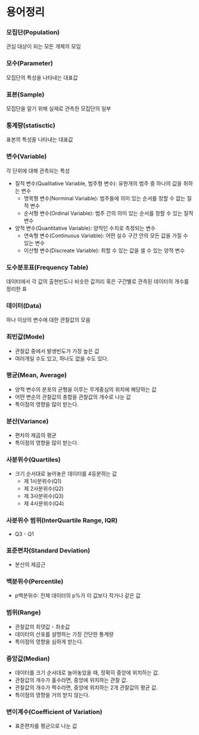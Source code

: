 # 용어정리

### 모집단(Population)
관심 대상이 되는 모든 개체의 모임

### 모수(Parameter)
모집단의 특성을 나타내는 대표값

### 표본(Sample)
모집단을 알기 위해 실제로 관측한 모집단의 일부

### 통계량(statisctic)
표본의 특성을 나타내는 대표값

### 변수(Variable)
각 단위에 대해 관측되는 특성
- 질적 변수(Qualitative Variable, 범주형 변수): 유한개의 범주 중 하나의 값을 취하는 변수
  - 명목형 변수(Norminal Variable): 범주들에 의미 있는 순서를 정할 수 없는 질적 변수
  - 순서형 변수(Ordinal Variable): 범주 간의 의미 있는 순서를 정할 수 있는 질적 변수
- 양적 변수(Quantitative Variable): 양적인 수치로 측정되는 변수
  - 연속형 변수(Continuous Variable): 어떤 실수 구간 안의 모든 값을 가질 수 있는 변수
  - 이산형 변수(Discreate Variable): 취할 수 있는 값을 셀 수 있는 양적 변수

### 도수분포표(Frequency Table)
데이터에서 각 값의 출현빈도나 비슷한 값끼리 묶은 구간별로 관측된 데이터의 개수를 정리한 표

### 데이터(Data)
하나 이상의 변수에 대한 관찰값의 모음

### 최빈값(Mode)
- 관찰값 중에서 발생빈도가 가장 높은 값
- 여러개일 수도 있고, 하나도 없을 수도 있다.

### 평균(Mean, Average)
- 양적 변수의 분포의 균형을 이루는 무게중심의 위치에 해당하는 값
- 어떤 변순의 관찰값의 총합을 관찰값의 개수로 나눈 값
- 특이점의 영향을 많이 받는다.

### 분산(Variance)
- 편차의 제곱의 평균
- 특이점의 영향을 많이 받는다.

### 사분위수(Quartiles)
- 크기 순서대로 늘어놓은 데이터를 4등분하는 값
  - 제 1사분위수(Q1)
  - 제 2사분위수(Q2)
  - 제 3사분위수(Q3)
  - 제 4사분위수(Q4)

### 사분위수 범위(InterQuartile Range, IQR)
- Q3 - Q1

### 표준편차(Standard Deviation)
- 분산의 제곱근

### 백분위수(Percentile)
- p백분위수: 전체 데이터의 p%가 이 값보다 작거나 같은 값

### 범위(Range)
- 관찰값의 최댓값 - 최솟값
- 데이터의 산포를 설명하는 가장 간단한 통계량
- 특이점의 영향을 심하게 받는다.

### 중앙값(Median)
- 데이터를 크기 순서대로 늘어놓았을 때, 정확히 중앙에 위치하는 값.
- 관찰값의 개수가 홀수라면, 중앙에 위치하는 관찰 값.
- 관찰값의 개수가 짝수라면, 중앙에 위치하는 2개 관찰값의 평균 값.
- 특이점의 영향을 거의 받지 않는다.

### 변이계수(Coefficient of Variation)
- 표준편차를 평균으로 나눈 값
